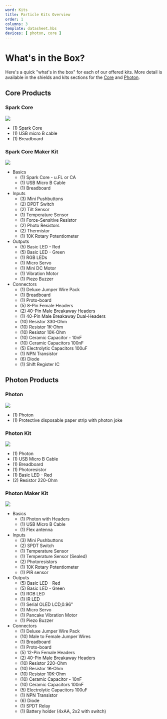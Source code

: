 ```yaml
---
word: Kits
title: Particle Kits Overview
order: 1
columns: 3
template: datasheet.hbs
devices: [ photon, core ]
---
```


# What's in the Box?

Here's a quick "what's in the box" for each of our offered kits. More detail is available in the shields and kits sections for the [Core](/datasheets/core-shields-and-kits) and [Photon](/datasheets/photon-shields-and-kits).

## Core Products

### Spark Core
![]({{assets}}/images/core-contents.jpg)
- (1) Spark Core
- (1) USB micro B cable
- (1) Breadboard

### Spark Core Maker Kit
![]({{assets}}/images/core-mkit.jpg)
- Basics
  - (1) Spark Core - u.FL or CA
  - (1) USB Micro B Cable
  - (1) Breadboard
- Inputs
  - (3) Mini Pushbuttons
  - (2) DPDT Switch
  - (2) Tilt Sensor
  - (1) Temperature Sensor
  - (1) Force-Sensitive Resistor
  - (2) Photo Resistors
  - (2) Thermistor
  - (1) 10K Rotary Potentiometer
- Outputs
  - (5) Basic LED - Red
  - (5) Basic LED - Green
  - (1) RGB LEDs
  - (1) Micro Servo
  - (1) Mini DC Motor
  - (1) Vibration Motor
  - (1) Piezo Buzzer
- Connectors
  - (1) Deluxe Jumper Wire Pack
  - (1) Breadboard
  - (1) Proto-board
  - (5) 8-Pin Female Headers
  - (2) 40-Pin Male Breakaway Headers
  - (1) 40-Pin Male Breakaway Dual-Headers
  - (10) Resistor 330-Ohm
  - (10) Resistor 1K-Ohm
  - (10) Resistor 10K-Ohm
  - (10) Ceramic Capacitor - 10nF
  - (10) Ceramic Capacitors 100nF
  - (5) Electrolytic Capacitors 100uF
  - (1) NPN Transistor
  - (6) Diode
  - (1) Shift Register IC

## Photon Products

### Photon
![]({{assets}}/images/photon-matchbox.jpg)
- (1) Photon
- (1) Protective disposable paper strip with photon joke

### Photon Kit
![]({{assets}}/images/phokit-contents.jpg)
- (1) Photon
- (1) USB Micro B Cable
- (1) Breadboard
- (1) Photoresistor
- (1) Basic LED - Red
- (2) Resistor 220-Ohm

### Photon Maker Kit
![]({{assets}}/images/photon-mkit-grey.png)

- Basics
  - (1) Photon with Headers
  - (1) USB Micro B Cable
  - (1) Flex antenna
- Inputs
  - (3) Mini Pushbuttons
  - (2) SPDT Switch
  - (1) Temperature Sensor
  - (1) Temperature Sensor (Sealed)
  - (2) Photoresistors
  - (1) 10K Rotary Potentiometer
  - (1) PIR sensor
- Outputs
  - (5) Basic LED - Red
  - (5) Basic LED - Green
  - (1) RGB LED
  - (1) IR LED
  - (1) Serial OLED LCD,0.96"
  - (1) Micro Servo
  - (1) Pancake Vibration Motor
  - (1) Piezo Buzzer
- Connectors
  - (1) Deluxe Jumper Wire Pack
  - (10) Male to Female Jumper Wires
  - (1) Breadboard
  - (1) Proto-board
  - (5) 12-Pin Female Headers
  - (2) 40-Pin Male Breakaway Headers
  - (10) Resistor 220-Ohm
  - (10) Resistor 1K-Ohm
  - (10) Resistor 10K-Ohm
  - (10) Ceramic Capacitor - 10nF
  - (10) Ceramic Capacitors 100nF
  - (5) Electrolytic Capacitors 100uF
  - (1) NPN Transistor
  - (6) Diode
  - (1) SPDT Relay
  - (1) Battery holder (4xAA, 2x2 with switch)
